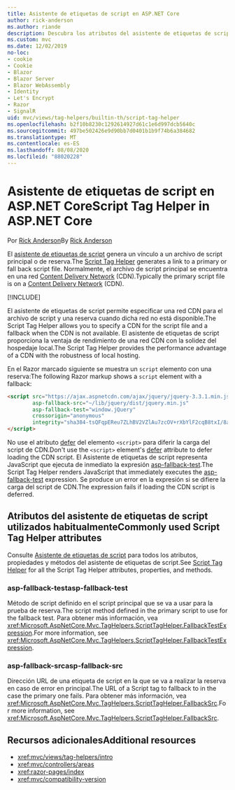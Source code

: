 ```yaml
---
title: Asistente de etiquetas de script en ASP.NET Core
author: rick-anderson
ms.author: riande
description: Descubra los atributos del asistente de etiquetas de script de ASP.NET Core y el papel que desempeña cada atributo al ampliar el comportamiento de la etiqueta de script de código HTML.
ms.custom: mvc
ms.date: 12/02/2019
no-loc:
- cookie
- Cookie
- Blazor
- Blazor Server
- Blazor WebAssembly
- Identity
- Let's Encrypt
- Razor
- SignalR
uid: mvc/views/tag-helpers/builtin-th/script-tag-helper
ms.openlocfilehash: b2f10b8230c1292614927d61c1e6d997dcb5640c
ms.sourcegitcommit: 497be502426e9d90bb7d0401b1b9f74b6a384682
ms.translationtype: MT
ms.contentlocale: es-ES
ms.lasthandoff: 08/08/2020
ms.locfileid: "88020228"
---
```

# <a name="script-tag-helper-in-aspnet-core"></a><span data-ttu-id="c0587-103">Asistente de etiquetas de script en ASP.NET Core</span><span class="sxs-lookup"><span data-stu-id="c0587-103">Script Tag Helper in ASP.NET Core</span></span>

<span data-ttu-id="c0587-104">Por [Rick Anderson](https://twitter.com/RickAndMSFT)</span><span class="sxs-lookup"><span data-stu-id="c0587-104">By [Rick Anderson](https://twitter.com/RickAndMSFT)</span></span>

<span data-ttu-id="c0587-105">El [asistente de etiquetas de script](xref:Microsoft.AspNetCore.Mvc.TagHelpers.ScriptTagHelper) genera un vínculo a un archivo de script principal o de reserva.</span><span class="sxs-lookup"><span data-stu-id="c0587-105">The [Script Tag Helper](xref:Microsoft.AspNetCore.Mvc.TagHelpers.ScriptTagHelper) generates a link to a primary or fall back script file.</span></span> <span data-ttu-id="c0587-106">Normalmente, el archivo de script principal se encuentra en una red [Content Delivery Network](/office365/enterprise/content-delivery-networks#what-exactly-is-a-cdn) (CDN).</span><span class="sxs-lookup"><span data-stu-id="c0587-106">Typically the primary script file is on a [Content Delivery Network](/office365/enterprise/content-delivery-networks#what-exactly-is-a-cdn) (CDN).</span></span>

[!INCLUDE[](~/includes/cdn.md)]

<span data-ttu-id="c0587-107">El asistente de etiquetas de script permite especificar una red CDN para el archivo de script y una reserva cuando dicha red no está disponible.</span><span class="sxs-lookup"><span data-stu-id="c0587-107">The Script Tag Helper allows you to specify a CDN for the script file and a fallback when the CDN is not available.</span></span> <span data-ttu-id="c0587-108">El asistente de etiquetas de script proporciona la ventaja de rendimiento de una red CDN con la solidez del hospedaje local.</span><span class="sxs-lookup"><span data-stu-id="c0587-108">The Script Tag Helper provides the performance advantage of a CDN with the robustness of local hosting.</span></span>

<span data-ttu-id="c0587-109">En el Razor marcado siguiente se muestra un `script` elemento con una reserva:</span><span class="sxs-lookup"><span data-stu-id="c0587-109">The following Razor markup shows a `script` element with a fallback:</span></span>

```html
<script src="https://ajax.aspnetcdn.com/ajax/jquery/jquery-3.3.1.min.js"
        asp-fallback-src="~/lib/jquery/dist/jquery.min.js"
        asp-fallback-test="window.jQuery"
        crossorigin="anonymous"
        integrity="sha384-tsQFqpEReu7ZLhBV2VZlAu7zcOV+rXbYlF2cqB8txI/8aZajjp4Bqd+V6D5IgvKT">
</script>
```

<span data-ttu-id="c0587-110">No use el atributo [defer](https://developer.mozilla.org/docs/Web/HTML/Element/script) del elemento `<script>` para diferir la carga del script de CDN.</span><span class="sxs-lookup"><span data-stu-id="c0587-110">Don't use the `<script>` element's [defer](https://developer.mozilla.org/docs/Web/HTML/Element/script) attribute to defer loading the CDN script.</span></span> <span data-ttu-id="c0587-111">El Asistente de etiquetas de script representa JavaScript que ejecuta de inmediato la expresión [asp-fallback-test](#asp-fallback-test).</span><span class="sxs-lookup"><span data-stu-id="c0587-111">The Script Tag Helper renders JavaScript that immediately executes the [asp-fallback-test](#asp-fallback-test) expression.</span></span> <span data-ttu-id="c0587-112">Se produce un error en la expresión si se difiere la carga del script de CDN.</span><span class="sxs-lookup"><span data-stu-id="c0587-112">The expression fails if loading the CDN script is deferred.</span></span>

## <a name="commonly-used-script-tag-helper-attributes"></a><span data-ttu-id="c0587-113">Atributos del asistente de etiquetas de script utilizados habitualmente</span><span class="sxs-lookup"><span data-stu-id="c0587-113">Commonly used Script Tag Helper attributes</span></span>

<span data-ttu-id="c0587-114">Consulte [Asistente de etiquetas de script](xref:Microsoft.AspNetCore.Mvc.TagHelpers.ScriptTagHelper) para todos los atributos, propiedades y métodos del asistente de etiquetas de script.</span><span class="sxs-lookup"><span data-stu-id="c0587-114">See [Script Tag Helper](xref:Microsoft.AspNetCore.Mvc.TagHelpers.ScriptTagHelper) for all the Script Tag Helper attributes, properties, and methods.</span></span>

### <a name="asp-fallback-test"></a><span data-ttu-id="c0587-115">asp-fallback-test</span><span class="sxs-lookup"><span data-stu-id="c0587-115">asp-fallback-test</span></span>

<span data-ttu-id="c0587-116">Método de script definido en el script principal que se va a usar para la prueba de reserva.</span><span class="sxs-lookup"><span data-stu-id="c0587-116">The script method defined in the primary script to use for the fallback test.</span></span> <span data-ttu-id="c0587-117">Para obtener más información, vea <xref:Microsoft.AspNetCore.Mvc.TagHelpers.ScriptTagHelper.FallbackTestExpression>.</span><span class="sxs-lookup"><span data-stu-id="c0587-117">For more information, see <xref:Microsoft.AspNetCore.Mvc.TagHelpers.ScriptTagHelper.FallbackTestExpression>.</span></span>

### <a name="asp-fallback-src"></a><span data-ttu-id="c0587-118">asp-fallback-src</span><span class="sxs-lookup"><span data-stu-id="c0587-118">asp-fallback-src</span></span>

<span data-ttu-id="c0587-119">Dirección URL de una etiqueta de script en la que se va a realizar la reserva en caso de error en principal.</span><span class="sxs-lookup"><span data-stu-id="c0587-119">The URL of a Script tag to fallback to in the case the primary one fails.</span></span> <span data-ttu-id="c0587-120">Para obtener más información, vea <xref:Microsoft.AspNetCore.Mvc.TagHelpers.ScriptTagHelper.FallbackSrc>.</span><span class="sxs-lookup"><span data-stu-id="c0587-120">For more information, see <xref:Microsoft.AspNetCore.Mvc.TagHelpers.ScriptTagHelper.FallbackSrc>.</span></span>

## <a name="additional-resources"></a><span data-ttu-id="c0587-121">Recursos adicionales</span><span class="sxs-lookup"><span data-stu-id="c0587-121">Additional resources</span></span>

* <xref:mvc/views/tag-helpers/intro>
* <xref:mvc/controllers/areas>
* <xref:razor-pages/index>
* <xref:mvc/compatibility-version>
